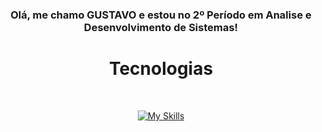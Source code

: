 <div>
<h3 align="center">Olá, me chamo GUSTAVO e estou no 2º Período em Analise e Desenvolvimento de Sistemas!</h3>
</div>
  
<h1 align="center"> Tecnologias </h1>
<div style="display: inline_block" align="center"><br>
  
[![My Skills](https://skills.thijs.gg/icons?i=html,css,php,js,py,react,mysql,c)](https://skills.thijs.gg)

  </div><br/>
